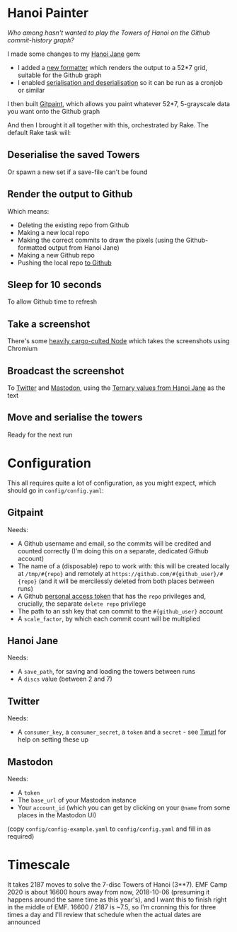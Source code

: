 # Hanoi Painter

_Who among hasn't wanted to play the Towers of Hanoi on the Github commit-history graph?_

I made some changes to my [Hanoi Jane](http://sam.pikesley.org/projects/hanoi-jane/) gem:
* I added a [new formatter](https://github.com/pikesley/hanoi-jane/blob/master/lib/hanoi/jane/formatters/github.rb) which renders the output to a 52*7 grid, suitable for the Github graph
* I enabled [serialisation and deserialisation](https://github.com/pikesley/hanoi-jane/blob/master/spec/hanoi/jane/serialise_spec.rb) so it can be run as a cronjob or similar

I then built [Gitpaint](http://sam.pikesley.org/projects/gitpaint/), which allows you paint whatever 52*7, 5-grayscale data you want onto the Github graph

And then I brought it all together with this, orchestrated by Rake. The default Rake task will:

## Deserialise the saved Towers

Or spawn a new set if a save-file can't be found

## Render the output to Github

Which means:

* Deleting the existing repo from Github
* Making a new local repo
* Making the correct commits to draw the pixels (using the Github-formatted output from Hanoi Jane)
* Making a new Github repo
* Pushing the local repo [to Github](https://github.com/towers-of-hanoi)

## Sleep for 10 seconds

To allow Github time to refresh

## Take a screenshot

There's some [heavily cargo-culted Node](https://github.com/pikesley/hanoi-painter/blob/master/snapper.js) which takes the screenshots using Chromium

## Broadcast the screenshot

To [Twitter](https://twitter.com/hanoi_jane) and [Mastodon](https://mastodon.me.uk/@hanoi_jane), using the [Ternary values from Hanoi Jane](https://github.com/pikesley/hanoi-jane/blob/master/README.md#constrained-version) as the text

## Move and serialise the towers

Ready for the next run

# Configuration

This all requires quite a lot of configuration, as you might expect, which should go in `config/config.yaml`:

## Gitpaint

Needs:
* A Github username and email, so the commits will be credited and counted correctly (I'm doing this on a separate, dedicated Github account)
* The name of a (disposable) repo to work with: this will be created locally at `/tmp/#{repo}` and remotely at `https://github.com/#{github_user}/#{repo}` (and it will be mercilessly deleted from both places between runs)
* A Github [personal access token](https://github.com/settings/tokens) that has the `repo` privileges and, crucially, the separate `delete repo` privilege
* The path to an ssh key that can commit to the `#{github_user}` account
* A `scale_factor`, by which each commit count will be multiplied

## Hanoi Jane

Needs:
* A `save_path`, for saving and loading the towers between runs
* A `discs` value (between 2 and 7)

## Twitter

Needs:
* A `consumer_key`, a `consumer_secret`, a `token` and a `secret` - see [Twurl](https://github.com/twitter/twurl/blob/master/README) for help on setting these up

## Mastodon

Needs:
* A `token`
* The `base_url` of your Mastodon instance
* Your `account_id` (which you can get by clicking on your `@name` from some places in the Mastodon UI)

(copy `config/config-example.yaml` to `config/config.yaml` and fill in as required)

# Timescale

It takes 2187 moves to solve the 7-disc Towers of Hanoi (3**7). EMF Camp 2020 is about 16600 hours away from now, 2018-10-06 (presuming it happens around the same time as this year's), and I want this to finish right in the middle of EMF. 16600 / 2187 is ~7.5, so I'm cronning this for three times a day and I'll review that schedule when the actual dates are announced 
